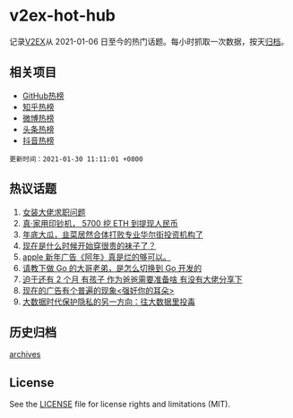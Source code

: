 # v2ex-hot-hub

 记录[V2EX](https://www.v2ex.com/)从 2021-01-06 日至今的热门话题。每小时抓取一次数据，按天[归档](archives)。
 
 ## 相关项目

- [GitHub热榜](https://github.com/lonnyzhang423/github-hot-hub)
- [知乎热榜](https://github.com/lonnyzhang423/zhihu-hot-hub)
- [微博热榜](https://github.com/lonnyzhang423/weibo-hot-hub)
- [头条热榜](https://github.com/lonnyzhang423/toutiao-hot-hub)
- [抖音热榜](https://github.com/lonnyzhang423/douyin-hot-hub)


 `更新时间：2021-01-30 11:11:01 +0800`

## 热议话题

1. [女装大佬求职问题](https://www.v2ex.com/t/749622)
1. [真·家用印钞机， 5700 挖 ETH 到提现人民币](https://www.v2ex.com/t/749552)
1. [年底大瓜，韭菜居然合体打败专业华尔街投资机构了](https://www.v2ex.com/t/749635)
1. [现在是什么时候开始穿很贵的袜子了？](https://www.v2ex.com/t/749513)
1. [apple 新年广告《阿年》真是烂的够可以。](https://www.v2ex.com/t/749512)
1. [请教下做 Go 的大哥老弟，是怎么切换到 Go 开发的](https://www.v2ex.com/t/749481)
1. [迫于还有 2 个月 有孩子 作为爸爸需要准备啥 有没有大佬分享下](https://www.v2ex.com/t/749587)
1. [现在的广告有个普遍的现象<强奸你的耳朵>](https://www.v2ex.com/t/749629)
1. [大数据时代保护隐私的另一方向：往大数据里投毒](https://www.v2ex.com/t/749476)

## 历史归档

[archives](archives)

## License

See the [LICENSE](LICENSE) file for license rights and limitations (MIT).
